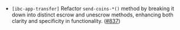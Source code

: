 - `[ibc-app-transfer]` Refactor `send-coins-*()` method by breaking it down into
  distinct escrow and unescrow methods, enhancing both clarity and specificity
  in functionality. ([\#837](https://github.com/cosmos/ibc-rs/issues/837))
  